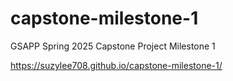 # capstone-milestone-1
GSAPP Spring 2025 Capstone Project Milestone 1

https://suzylee708.github.io/capstone-milestone-1/
